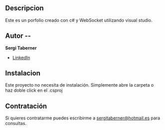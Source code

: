 ## Descripcion
Este es un porfolio creado con c# y WebSocket utilizando visual studio. 

## Autor --
**Sergi Taberner**

* [LinkedIn](https://www.linkedin.com/in/sergitabernerr/)

## Instalacion
Este proyecto no necesita de instalación. Simplemente abre la carpeta o haz doble click en el .csproj

## Contratación
Si quieres contratarme puedes escribirme a sergitaberner@hotmail.es para consultas.



